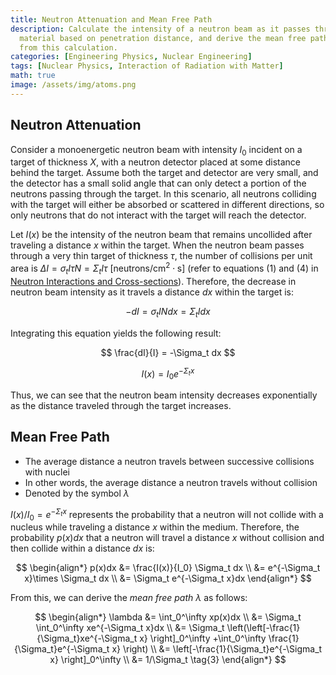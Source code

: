 ```yaml
---
title: Neutron Attenuation and Mean Free Path
description: Calculate the intensity of a neutron beam as it passes through a target
  material based on penetration distance, and derive the mean free path of neutrons
  from this calculation.
categories: [Engineering Physics, Nuclear Engineering]
tags: [Nuclear Physics, Interaction of Radiation with Matter]
math: true
image: /assets/img/atoms.png
---
```

## Neutron Attenuation
Consider a monoenergetic neutron beam with intensity $I_0$ incident on a target of thickness $X$, with a neutron detector placed at some distance behind the target. Assume both the target and detector are very small, and the detector has a small solid angle that can only detect a portion of the neutrons passing through the target. In this scenario, all neutrons colliding with the target will either be absorbed or scattered in different directions, so only neutrons that do not interact with the target will reach the detector.

Let $I(x)$ be the intensity of the neutron beam that remains uncollided after traveling a distance $x$ within the target. When the neutron beam passes through a very thin target of thickness $\tau$, the number of collisions per unit area is $\Delta I = \sigma_t I\tau N = \Sigma_t I\tau \ \text{[neutrons/cm}^2\cdot\text{s]}$ (refer to equations (1) and (4) in [Neutron Interactions and Cross-sections](/posts/Neutron-Interactions-and-Cross-sections/#cross-section-or-microscopic-cross-section)). Therefore, the decrease in neutron beam intensity as it travels a distance $dx$ within the target is:

$$ -dI = \sigma_t IN dx = \Sigma_t I dx \tag{1} $$

Integrating this equation yields the following result:

$$ \frac{dI}{I} = -\Sigma_t dx $$

$$ I(x) = I_0e^{-\Sigma_t x} \tag{2} $$

Thus, we can see that the neutron beam intensity decreases exponentially as the distance traveled through the target increases.

## Mean Free Path
- The average distance a neutron travels between successive collisions with nuclei
- In other words, the average distance a neutron travels without collision
- Denoted by the symbol $\lambda$

$I(x)/I_0=e^{-\Sigma_t x}$ represents the probability that a neutron will not collide with a nucleus while traveling a distance $x$ within the medium. Therefore, the probability $p(x)dx$ that a neutron will travel a distance $x$ without collision and then collide within a distance $dx$ is:

$$ \begin{align*}
p(x)dx &= \frac{I(x)}{I_0} \Sigma_t dx
\\ &= e^{-\Sigma_t x}\times \Sigma_t dx
\\ &= \Sigma_t e^{-\Sigma_t x}dx
\end{align*}
$$

From this, we can derive the *mean free path* $\lambda$ as follows:

$$ \begin{align*}
\lambda &= \int_0^\infty xp(x)dx
\\ &= \Sigma_t \int_0^\infty xe^{-\Sigma_t x}dx
\\ &= \Sigma_t \left(\left[-\frac{1}{\Sigma_t}xe^{-\Sigma_t x} \right]_0^\infty +\int_0^\infty \frac{1}{\Sigma_t}e^{-\Sigma_t x} \right)
\\ &= \left[-\frac{1}{\Sigma_t}e^{-\Sigma_t x} \right]_0^\infty
\\ &= 1/\Sigma_t \tag{3}
\end{align*}
$$
